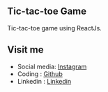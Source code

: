 ## Tic-tac-toe Game

Tic-tac-toe game using ReactJs.




## Visit me
  * Social media: [Instagram](https://www.instagram.com/mahesh__nama)
  * Coding      : [Github](https://github.com/maheshnama098)
  * Linkedin    : [Linkedin](https://www.linkedin.com/in/mahesh-nama-3b7b1979/)
  

